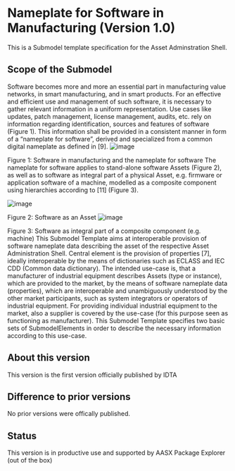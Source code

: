 # Nameplate for Software in Manufacturing (Version 1.0) 

This is a Submodel template specification for the Asset Adminstration Shell.

## Scope of the Submodel 

Software becomes more and more an essential part in manufacturing value networks, in smart manufacturing, and in smart products. For an effective and efficient use and management of such software, it is necessary to gather relevant information in a uniform representation. Use cases like updates, patch management, license management, audits, etc. rely on information regarding identification, sources and features of software (Figure 1). This information shall be provided in a consistent manner in form of a “nameplate for software”, derived and specialized from a common digital nameplate as defined in [9].
 ![image](https://github.com/admin-shell-io/submodel-templates/assets/93717810/dd4048b1-bdf6-418a-af45-070d7fc5d12b)

Figure 1: Software in manufacturing and the nameplate for software
The nameplate for software applies to stand-alone software Assets (Figure 2), as well as to software as integral part of a physical Asset, e.g. firmware or application software of a machine, modelled as a composite component using hierarchies according to [11] (Figure 3). 

![image](https://github.com/admin-shell-io/submodel-templates/assets/93717810/c4f9ff30-b78b-410a-91bb-907daa949e10)
 
Figure 2: Software as an Asset
![image](https://github.com/admin-shell-io/submodel-templates/assets/93717810/cc1fda23-9457-45c2-be6a-7d65bded19cf)

Figure 3: Software as integral part of a composite component (e.g. machine)
This Submodel Template aims at interoperable provision of software nameplate data describing the asset of the respective Asset Administration Shell. Central element is the provision of properties [7], ideally interoperable by the means of dictionaries such as ECLASS and IEC CDD (Common data dictionary).
The intended use-case is, that a manufacturer of industrial equipment describes Assets (type or instance), which are provided to the market, by the means of software nameplate data (properties), which are interoperable and unambiguously understood by the other market participants, such as system integrators or operators of industrial equipment. For providing individual industrial equipment to the market, also a supplier is covered by the use-case (for this purpose seen as functioning as manufacturer).
This Submodel Template specifies two basic sets of SubmodelElements in order to describe the necessary information according to this use-case.


## About this version

This version is the first version officially published by IDTA


## Difference to prior versions

No prior versions were offically published.

## Status

This version is in productive use and supported by AASX Package Explorer (out of the box)


